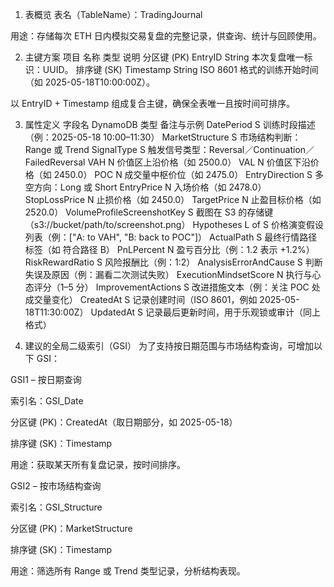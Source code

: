 1. 表概览
表名（TableName）：TradingJournal

用途：存储每次 ETH 日内模拟交易复盘的完整记录，供查询、统计与回顾使用。

2. 主键方案
项目	名称	类型	说明
分区键 (PK)	EntryID	String	本次复盘唯一标识：UUID。
排序键 (SK)	Timestamp	String	ISO 8601 格式的训练开始时间（如 2025-05-18T10:00:00Z）。

以 EntryID + Timestamp 组成复合主键，确保全表唯一且按时间可排序。

3. 属性定义
字段名	DynamoDB 类型	备注与示例
DatePeriod	S	训练时段描述（例：2025-05-18 10:00–11:30）
MarketStructure	S	市场结构判断：Range 或 Trend
SignalType	S	触发信号类型：Reversal／Continuation／FailedReversal
VAH	N	价值区上沿价格（如 2500.0）
VAL	N	价值区下沿价格（如 2450.0）
POC	N	成交量中枢价位（如 2475.0）
EntryDirection	S	多空方向：Long 或 Short
EntryPrice	N	入场价格（如 2478.0）
StopLossPrice	N	止损价格（如 2450.0）
TargetPrice	N	止盈目标价格（如 2520.0）
VolumeProfileScreenshotKey	S	截图在 S3 的存储键（s3://bucket/path/to/screenshot.png）
Hypotheses	L of S	价格演变假设列表（例：["A: to VAH", "B: back to POC"]）
ActualPath	S	最终行情路径标签（如 符合路径 B）
PnLPercent	N	盈亏百分比（例：1.2 表示 +1.2%）
RiskRewardRatio	S	风险报酬比（例：1:2）
AnalysisErrorAndCause	S	判断失误及原因（例：漏看二次测试失败）
ExecutionMindsetScore	N	执行与心态评分（1–5 分）
ImprovementActions	S	改进措施文本（例：关注 POC 处成交量变化）
CreatedAt	S	记录创建时间（ISO 8601，例如 2025-05-18T11:30:00Z）
UpdatedAt	S	记录最后更新时间，用于乐观锁或审计（同上格式）

4. 建议的全局二级索引（GSI）
为了支持按日期范围与市场结构查询，可增加以下 GSI：

GSI1 – 按日期查询

索引名：GSI_Date

分区键 (PK)：CreatedAt（取日期部分，如 2025-05-18）

排序键 (SK)：Timestamp

用途：获取某天所有复盘记录，按时间排序。

GSI2 – 按市场结构查询

索引名：GSI_Structure

分区键 (PK)：MarketStructure

排序键 (SK)：Timestamp

用途：筛选所有 Range 或 Trend 类型记录，分析结构表现。


